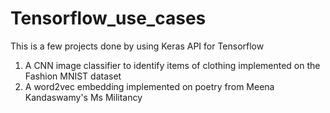 # Tensorflow_use_cases
This is a few projects done by using Keras API for Tensorflow

1. A CNN image classifier to identify items of clothing implemented on the Fashion MNIST dataset
2. A word2vec embedding implemented on poetry from Meena Kandaswamy's Ms Militancy
